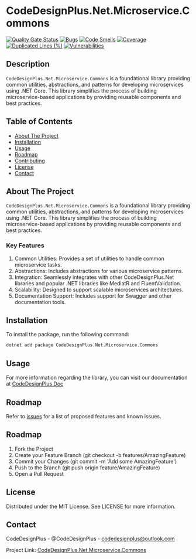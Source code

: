 # CodeDesignPlus.Net.Microservice.Commons

[![Quality Gate Status](https://sonarcloud.io/api/project_badges/measure?project=CodeDesignPlus.Net.Microservice.Commons&metric=alert_status)](https://sonarcloud.io/summary/new_code?id=CodeDesignPlus.Net.Microservice.Commons)
[![Bugs](https://sonarcloud.io/api/project_badges/measure?project=CodeDesignPlus.Net.Microservice.Commons&metric=bugs)](https://sonarcloud.io/summary/new_code?id=CodeDesignPlus.Net.Microservice.Commons)
[![Code Smells](https://sonarcloud.io/api/project_badges/measure?project=CodeDesignPlus.Net.Microservice.Commons&metric=code_smells)](https://sonarcloud.io/summary/new_code?id=CodeDesignPlus.Net.Microservice.Commons)
[![Coverage](https://sonarcloud.io/api/project_badges/measure?project=CodeDesignPlus.Net.Microservice.Commons&metric=coverage)](https://sonarcloud.io/summary/new_code?id=CodeDesignPlus.Net.Microservice.Commons)
[![Duplicated Lines (%)](https://sonarcloud.io/api/project_badges/measure?project=CodeDesignPlus.Net.Microservice.Commons&metric=duplicated_lines_density)](https://sonarcloud.io/summary/new_code?id=CodeDesignPlus.Net.Microservice.Commons)
[![Vulnerabilities](https://sonarcloud.io/api/project_badges/measure?project=CodeDesignPlus.Net.Microservice.Commons&metric=vulnerabilities)](https://sonarcloud.io/summary/new_code?id=CodeDesignPlus.Net.Microservice.Commons)


## Description
`CodeDesignPlus.Net.Microservice.Commons` is a foundational library providing common utilities, abstractions, and patterns for developing microservices using .NET Core. This library simplifies the process of building microservice-based applications by providing reusable components and best practices.

## Table of Contents
- [About The Project](#about-the-project)
- [Installation](#installation)
- [Usage](#usage)
- [Roadmap](#roadmap)
- [Contributing](#contributing)
- [License](#license)
- [Contact](#contact)

## About The Project
`CodeDesignPlus.Net.Microservice.Commons` is a foundational library providing common utilities, abstractions, and patterns for developing microservices using .NET Core. This library simplifies the process of building microservice-based applications by providing reusable components and best practices.

### Key Features
1. Common Utilities: Provides a set of utilities to handle common microservice tasks.
2. Abstractions: Includes abstractions for various microservice patterns.
3. Integration: Seamlessly integrates with other CodeDesignPlus.Net libraries and popular .NET libraries like MediatR and FluentValidation.
4. Scalability: Designed to support scalable microservices architectures.
5. Documentation Support: Includes support for Swagger and other documentation tools.

## Installation
To install the package, run the following command:
```bash
dotnet add package CodeDesignPlus.Net.Microservice.Commons
```

## Usage
For more information regarding the library, you can visit our documentation at [CodeDesignPlus Doc](https://doc.codedesignplus.com)

## Roadmap
Refer to [issues](https://github.com/codedesignplus/CodeDesignPlus.Net.Sdk/issues) for a list of proposed features and known issues.

## Roadmap
1. Fork the Project
2. Create your Feature Branch (git checkout -b features/AmazingFeature)
3. Commit your Changes (git commit -m 'Add some AmazingFeature')
4. Push to the Branch (git push origin feature/AmazingFeature)
5. Open a Pull Request

## License
Distributed under the MIT License. See LICENSE for more information.

## Contact
CodeDesignPlus - @CodeDesignPlus - codedesignplus@outlook.com

Project Link: [CodeDesignPlus.Net.Microservice.Commons](https://github.com/codedesignplus/CodeDesignPlus.Net.Sdk/tree/main/packages/CodeDesignPlus.Net.Microservice.Commons)

